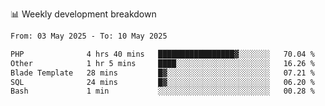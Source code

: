 📊 Weekly development breakdown
<!--START_SECTION:waka-->

```txt
From: 03 May 2025 - To: 10 May 2025

PHP              4 hrs 40 mins   █████████████████▓░░░░░░░   70.04 %
Other            1 hr 5 mins     ████░░░░░░░░░░░░░░░░░░░░░   16.26 %
Blade Template   28 mins         █▓░░░░░░░░░░░░░░░░░░░░░░░   07.21 %
SQL              24 mins         █▓░░░░░░░░░░░░░░░░░░░░░░░   06.20 %
Bash             1 min           ░░░░░░░░░░░░░░░░░░░░░░░░░   00.28 %
```

<!--END_SECTION:waka-->
